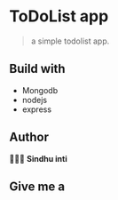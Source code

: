 # ToDoList app
> a simple todolist app.

## Build with
- Mongodb
- nodejs
- express

## Author
👩🏻‍💻 **Sindhu inti**

## Give me a 
